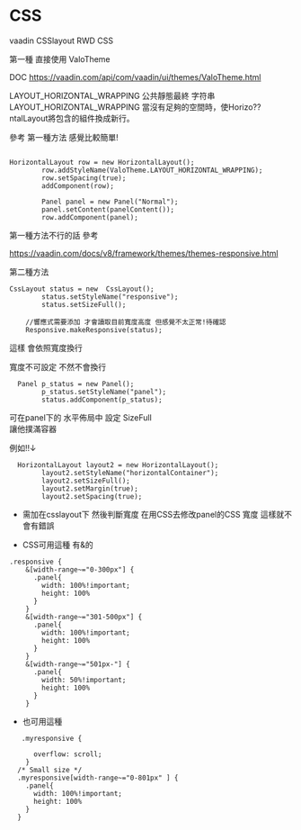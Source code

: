 # CSS


vaadin  CSSlayout RWD CSS

第一種   直接使用  ValoTheme 

DOC
https://vaadin.com/api/com/vaadin/ui/themes/ValoTheme.html




LAYOUT_HORIZONTAL_WRAPPING
公共靜態最終  字符串 LAYOUT_HORIZONTAL_WRAPPING
當沒有足夠的空間時，使Horizo??ntalLayout將包含的組件換成新行。


參考   第一種方法 感覺比較簡單!
```

HorizontalLayout row = new HorizontalLayout();
        row.addStyleName(ValoTheme.LAYOUT_HORIZONTAL_WRAPPING);
        row.setSpacing(true);
        addComponent(row);

        Panel panel = new Panel("Normal");
        panel.setContent(panelContent());
        row.addComponent(panel);
```


第一種方法不行的話 參考

https://vaadin.com/docs/v8/framework/themes/themes-responsive.html


第二種方法  
```
CssLayout status = new  CssLayout();
        status.setStyleName("responsive");
        status.setSizeFull();
```
        //響應式需要添加 才會讀取目前寬度高度 但感覺不太正常!待確認
        Responsive.makeResponsive(status);

這樣 會依照寬度換行   



寬度不可設定 不然不會換行
```
  Panel p_status = new Panel();
        p_status.setStyleName("panel");
        status.addComponent(p_status);
```
可在panel下的 水平佈局中 設定 SizeFull  
讓他撲滿容器

例如!!↓
```
  HorizontalLayout layout2 = new HorizontalLayout();
        layout2.setStyleName("horizontalContainer");
        layout2.setSizeFull();
        layout2.setMargin(true);
        layout2.setSpacing(true);
```



* 需加在csslayout下 然後判斷寬度 在用CSS去修改panel的CSS 寬度 這樣就不會有錯誤

* CSS可用這種 有&的
```
.responsive {
    &[width-range~="0-300px"] {
      .panel{
        width: 100%!important;
        height: 100%
      }
    }
    &[width-range~="301-500px"] {
      .panel{
        width: 100%!important;
        height: 100%
      }
    }
    &[width-range~="501px-"] {
      .panel{
        width: 50%!important;
        height: 100%
      }
    }
```

 
* 也可用這種

```
   .myresponsive {

      overflow: scroll;
    }
  /* Small size */
  .myresponsive[width-range~="0-801px" ] {
    .panel{
      width: 100%!important;
      height: 100%
    }
  }
  
  ```
  
  